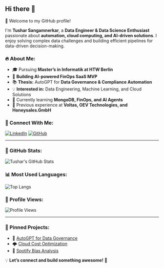 ## Hi there 👋
👋 Welcome to my GitHub profile!

I'm **Tushar Sangamnerkar**, a **Data Engineer & Data Science Enthusiast** passionate about **automation, cloud computing, and AI-driven solutions**. I enjoy solving complex data challenges and building efficient pipelines for data-driven decision-making. 

### 🔥 About Me:
- 🎓 Pursuing **Master’s in Informatik at HTW Berlin**
- 🚀 **Building AI-powered FinOps SaaS MVP**
- 📚 **Thesis:** AutoGPT for **Data Governance & Compliance Automation**
- 💡 **Interested in:** Data Engineering, Machine Learning, and Cloud Solutions
- 🌱 Currently learning **MongoDB, FinOps, and AI Agents**
- 💼 Previous experience at **Voltas, OEV Technologies, and Honeysales.GmbH**

### 🔗 Connect With Me:
[![LinkedIn](https://img.shields.io/badge/LinkedIn-blue?style=flat-square&logo=linkedin)](https://www.linkedin.com/in/tusharsangamnerkar/)
[![GitHub](https://img.shields.io/badge/GitHub-black?style=flat-square&logo=github)](https://github.com/TusharSangamnerkar)


---

### 🚀 GitHub Stats:
![Tushar's GitHub Stats](https://github-readme-stats.vercel.app/api?username=TusharSangamnerkar&show_icons=true&theme=dark)

### 📊 Most Used Languages:
![Top Langs](https://github-readme-stats.vercel.app/api/top-langs/?username=TusharSangamnerkar&layout=compact&theme=dark)

### 👀 Profile Views:
![Profile Views](https://komarev.com/ghpvc/?username=TusharSangamnerkar&color=blue)

---

### 📌 Pinned Projects:
- 🚀 [AutoGPT for Data Governance](https://github.com/TusharSangamnerkar/AutoGPT-Data-Governance)
- 🌩️ [Cloud Cost Optimization](https://github.com/TusharSangamnerkar/Cloud-Cost-Optimization)
- 🎵 [Spotify Bias Analysis](https://github.com/TusharSangamnerkar/Spotify-Bias-Analysis)

💡 **Let’s connect and build something awesome!** 🚀

